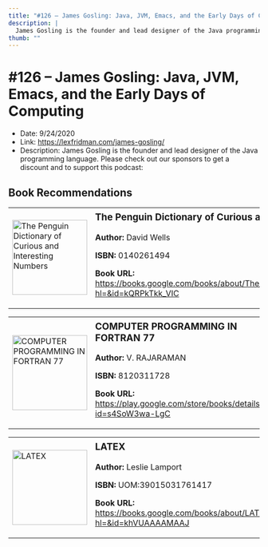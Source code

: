 ```yaml
---
title: "#126 – James Gosling: Java, JVM, Emacs, and the Early Days of Computing"
description: |
  James Gosling is the founder and lead designer of the Java programming language. Please check out our sponsors to get a discount and to support this podcast:"
thumb: ""
---
```


# #126 – James Gosling: Java, JVM, Emacs, and the Early Days of Computing

  - Date: 9/24/2020
  - Link: https://lexfridman.com/james-gosling/
  - Description: James Gosling is the founder and lead designer of the Java programming language. Please check out our sponsors to get a discount and to support this podcast:

## Book Recommendations

<table style="border: none;"><tr style="border: none;"><td style="border: none;"><img src="http://books.google.com/books/content?id=kQRPkTkk_VIC&printsec=frontcover&img=1&zoom=1&edge=curl&source=gbs_api" alt="The Penguin Dictionary of Curious and Interesting Numbers" width="150" style="vertical-align: top;"></td><td style="border: none; vertical-align: top;"><h3 style='margin-top: 5'>The Penguin Dictionary of Curious and Interesting Numbers</h3><p><strong>Author:</strong> David Wells</p><p><strong>ISBN:</strong> 0140261494</p><p><strong>Book URL:</strong> <a href="https://books.google.com/books/about/The_Penguin_Dictionary_of_Curious_and_In.html?hl=&id=kQRPkTkk_VIC">https://books.google.com/books/about/The_Penguin_Dictionary_of_Curious_and_In.html?hl=&id=kQRPkTkk_VIC</a></p></td></tr></table>
<table style="border: none;"><tr style="border: none;"><td style="border: none;"><img src="http://books.google.com/books/content?id=s4SoW3wa-LgC&printsec=frontcover&img=1&zoom=1&edge=curl&source=gbs_api" alt="COMPUTER PROGRAMMING IN FORTRAN 77" width="150" style="vertical-align: top;"></td><td style="border: none; vertical-align: top;"><h3 style='margin-top: 5'>COMPUTER PROGRAMMING IN FORTRAN 77</h3><p><strong>Author:</strong> V. RAJARAMAN</p><p><strong>ISBN:</strong> 8120311728</p><p><strong>Book URL:</strong> <a href="https://play.google.com/store/books/details?id=s4SoW3wa-LgC">https://play.google.com/store/books/details?id=s4SoW3wa-LgC</a></p></td></tr></table>
<table style="border: none;"><tr style="border: none;"><td style="border: none;"><img src="http://books.google.com/books/content?id=khVUAAAAMAAJ&printsec=frontcover&img=1&zoom=1&source=gbs_api" alt="LATEX" width="150" style="vertical-align: top;"></td><td style="border: none; vertical-align: top;"><h3 style='margin-top: 5'>LATEX</h3><p><strong>Author:</strong> Leslie Lamport</p><p><strong>ISBN:</strong> UOM:39015031761417</p><p><strong>Book URL:</strong> <a href="https://books.google.com/books/about/LATEX.html?hl=&id=khVUAAAAMAAJ">https://books.google.com/books/about/LATEX.html?hl=&id=khVUAAAAMAAJ</a></p></td></tr></table>
